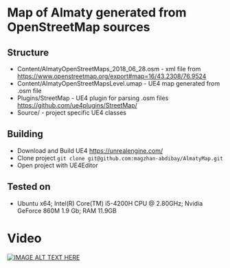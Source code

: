 # Map of Almaty generated from OpenStreetMap sources

## Structure
* Content/AlmatyOpenStreetMaps_2018_06_28.osm - xml file from https://www.openstreetmap.org/export#map=16/43.2308/76.9524
* Content/AlmatyOpenStreetMapsLevel.umap - UE4 map generated from .osm file
* Plugins/StreetMap - UE4 plugin for parsing .osm files https://github.com/ue4plugins/StreetMap/
* Source/ - project specific UE4 classes 

## Building
* Download and Build UE4 https://unrealengine.com/
* Clone project ```git clone git@github.com:magzhan-abdibay/AlmatyMap.git```
* Open project with UE4Editor

## Tested on
 * Ubuntu x64; Intel(R) Core(TM) i5-4200H CPU @ 2.80GHz; Nvidia GeForce 860M 1.9 Gb; RAM 11.9GB

# Video
[![IMAGE ALT TEXT HERE](https://i.ytimg.com/vi/iYuXYoX5XBk/2.jpg?time=1530341503952)](https://youtu.be/iYuXYoX5XBk)
